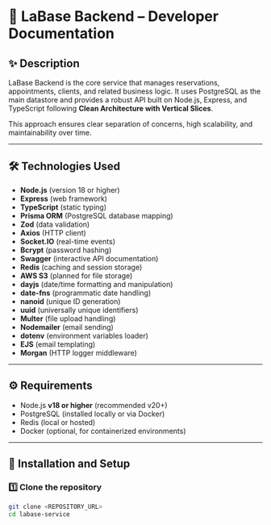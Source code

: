 # 📘 LaBase Backend – Developer Documentation

## ✨ Description

LaBase Backend is the core service that manages reservations, appointments, clients, and related business logic. It uses PostgreSQL as the main datastore and provides a robust API built on Node.js, Express, and TypeScript following **Clean Architecture with Vertical Slices**.

This approach ensures clear separation of concerns, high scalability, and maintainability over time.

---

## 🛠 Technologies Used

- **Node.js** (version 18 or higher) 
- **Express** (web framework) 
- **TypeScript** (static typing) 
- **Prisma ORM** (PostgreSQL database mapping) 
- **Zod** (data validation) 
- **Axios** (HTTP client) 
- **Socket.IO** (real-time events) 
- **Bcrypt** (password hashing) 
- **Swagger** (interactive API documentation)
- **Redis** (caching and session storage) 
- **AWS S3** (planned for file storage)
- **dayjs** (date/time formatting and manipulation) 
- **date-fns** (programmatic date handling)
- **nanoid** (unique ID generation)
- **uuid** (universally unique identifiers) 
- **Multer** (file upload handling)
- **Nodemailer** (email sending)
- **dotenv** (environment variables loader) 
- **EJS** (email templating)
- **Morgan** (HTTP logger middleware)
---

## ⚙️ Requirements

- Node.js **v18 or higher** (recommended v20+)
- PostgreSQL (installed locally or via Docker)
- Redis (local or hosted)
- Docker (optional, for containerized environments)

---

## 🚀 Installation and Setup

### 1️⃣ Clone the repository

```bash
git clone <REPOSITORY_URL>
cd labase-service
